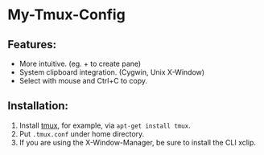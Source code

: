 # My-Tmux-Config

## Features:
- More intuitive. (eg. + to create pane)
- System clipboard integration. (Cygwin, Unix X-Window)
- Select with mouse and Ctrl+C to copy.

## Installation:
1. Install [tmux](https://github.com/tmux/tmux), for example, via `apt-get install tmux`.
2. Put `.tmux.conf` under home directory.
3. If you are using the X-Window-Manager, be sure to install the CLI xclip.
